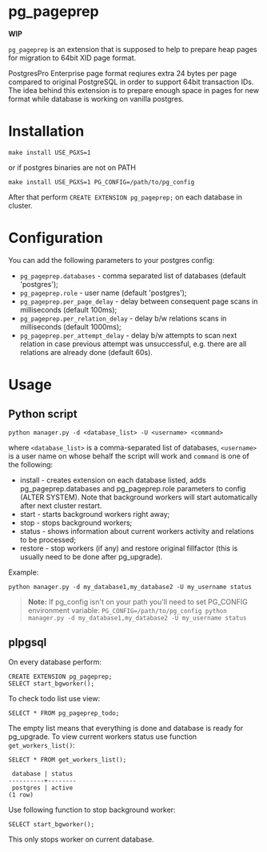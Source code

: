 # pg_pageprep

**WIP**

`pg_pageprep` is an extension that is supposed to help to prepare heap pages for migration to 64bit XID page format.

PostgresPro Enterprise page format reqiures extra 24 bytes per page compared to original PostgreSQL in order to support 64bit transaction IDs. The idea behind this extension is to prepare enough space in pages for new format while database is working on vanilla postgres.

# Installation

```
make install USE_PGXS=1
```

or if postgres binaries are not on PATH

```
make install USE_PGXS=1 PG_CONFIG=/path/to/pg_config
```

After that perform `CREATE EXTENSION pg_pageprep;` on each database in cluster.

# Configuration

You can add the following parameters to your postgres config:

* `pg_pageprep.databases` - comma separated list of databases (default 'postgres');
* `pg_pageprep.role` - user name (default 'postgres');
* `pg_pageprep.per_page_delay` - delay between consequent page scans in milliseconds (default 100ms);
* `pg_pageprep.per_relation_delay` - delay b/w relations scans in milliseconds (default 1000ms);
* `pg_pageprep.per_attempt_delay` - delay b/w attempts to scan next relation in case previous attempt was unsuccessful, e.g. there are all relations are already done (default 60s).

# Usage

## Python script

```
python manager.py -d <database_list> -U <username> <command>
```

where `<database_list>` is a comma-separated list of databases, `<username>` is a user name on whose behalf the script will work and `command` is one of the following:

* install - creates extension on each database listed, adds pg_pageprep.databases and pg_pageprep.role parameters to config (ALTER SYSTEM). Note that background workers will start automatically after next cluster restart.
* start - starts background workers right away;
* stop - stops background workers;
* status - shows information about current workers activity and relations to be processed;
* restore - stop workers (if any) and restore original fillfactor (this is usually need to be done after pg_upgrade).

Example:

```
python manager.py -d my_database1,my_database2 -U my_username status
```

> **Note:** If pg_config isn't on your path you'll need to set PG_CONFIG environment variable:
> `PG_CONFIG=/path/to/pg_config python manager.py -d my_database1,my_database2 -U my_username status`

## plpgsql

On every database perform:

```
CREATE EXTENSION pg_pageprep;
SELECT start_bgworker();
```

To check todo list use view:

```
SELECT * FROM pg_pageprep_todo;
```

The empty list means that everything is done and database is ready for pg_upgrade.
To view current workers status use function `get_workers_list()`:

```
SELECT * FROM get_workers_list();

 database | status 
----------+--------
 postgres | active
(1 row)

```

Use following function to stop background worker:

```
SELECT start_bgworker();
```

This only stops worker on current database.
